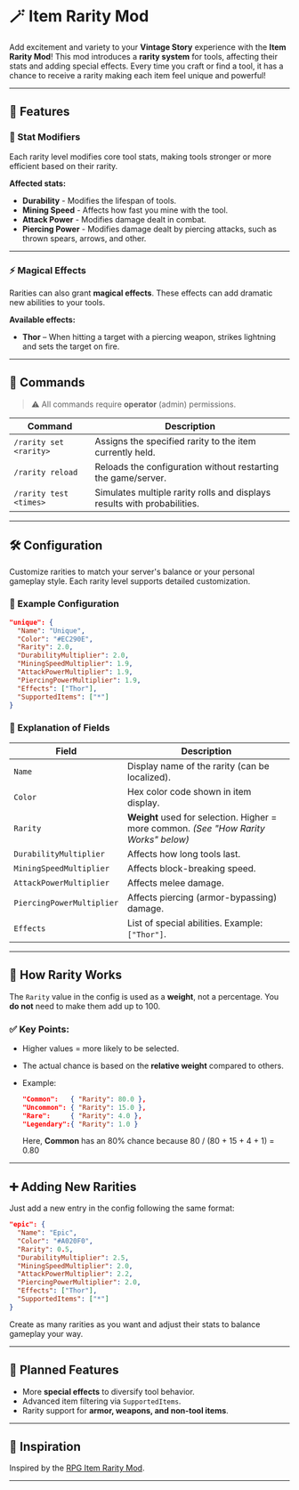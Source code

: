 # 🪄 Item Rarity Mod

Add excitement and variety to your **Vintage Story** experience with the **Item Rarity Mod**! This mod introduces a **rarity system** for tools, affecting their stats and adding special effects. Every time you craft or find a tool, it has a chance to receive a rarity making each item feel unique and powerful!

---

## 🌟 Features

### 🔧 Stat Modifiers

Each rarity level modifies core tool stats, making tools stronger or more efficient based on their rarity.

**Affected stats:**

* **Durability** - Modifies the lifespan of tools.
* **Mining Speed** - Affects how fast you mine with the tool.
* **Attack Power** - Modifies damage dealt in combat.
* **Piercing Power** - Modifies damage dealt by piercing attacks, such as thrown spears, arrows, and other.

---

### ⚡ Magical Effects

Rarities can also grant **magical effects**. These effects can add dramatic new abilities to your tools.

**Available effects:**

* **Thor** – When hitting a target with a piercing weapon, strikes lightning and sets the target on fire.

---

## 💬 Commands

> ⚠️ All commands require **operator** (admin) permissions.

| Command                | Description                                                              |
|------------------------|--------------------------------------------------------------------------|
| `/rarity set <rarity>` | Assigns the specified rarity to the item currently held.                 |
| `/rarity reload`       | Reloads the configuration without restarting the game/server.            |
| `/rarity test <times>` | Simulates multiple rarity rolls and displays results with probabilities. |

---

## 🛠️ Configuration

Customize rarities to match your server's balance or your personal gameplay style. Each rarity level supports detailed customization.

### 📄 Example Configuration

```json
"unique": {
  "Name": "Unique",
  "Color": "#EC290E",
  "Rarity": 2.0,
  "DurabilityMultiplier": 2.0,
  "MiningSpeedMultiplier": 1.9,
  "AttackPowerMultiplier": 1.9,
  "PiercingPowerMultiplier": 1.9,
  "Effects": ["Thor"],
  "SupportedItems": ["*"]
}
```

### 🧾 Explanation of Fields

| Field                     | Description                                                                           |
|---------------------------|---------------------------------------------------------------------------------------|
| `Name`                    | Display name of the rarity (can be localized).                                        |
| `Color`                   | Hex color code shown in item display.                                                 |
| `Rarity`                  | **Weight** used for selection. Higher = more common. *(See "How Rarity Works" below)* |
| `DurabilityMultiplier`    | Affects how long tools last.                                                          |
| `MiningSpeedMultiplier`   | Affects block-breaking speed.                                                         |
| `AttackPowerMultiplier`   | Affects melee damage.                                                                 |
| `PiercingPowerMultiplier` | Affects piercing (armor-bypassing) damage.                                            |
| `Effects`                 | List of special abilities. Example: `["Thor"]`.                                       |

---

## 🎯 How Rarity Works

The `Rarity` value in the config is used as a **weight**, not a percentage. You **do not** need to make them add up to 100.

### ✅ Key Points:

* Higher values = more likely to be selected.
* The actual chance is based on the **relative weight** compared to others.
* Example:

  ```json
  "Common":   { "Rarity": 80.0 },
  "Uncommon": { "Rarity": 15.0 },
  "Rare":     { "Rarity": 4.0 },
  "Legendary":{ "Rarity": 1.0 }
  ```

  Here, **Common** has an 80% chance because 80 / (80 + 15 + 4 + 1) = 0.80

---

## ➕ Adding New Rarities

Just add a new entry in the config following the same format:

```json
"epic": {
  "Name": "Epic",
  "Color": "#A020F0",
  "Rarity": 0.5,
  "DurabilityMultiplier": 2.5,
  "MiningSpeedMultiplier": 2.0,
  "AttackPowerMultiplier": 2.2,
  "PiercingPowerMultiplier": 2.0,
  "Effects": ["Thor"],
  "SupportedItems": ["*"]
}
```

Create as many rarities as you want and adjust their stats to balance gameplay your way.

---

## 🚧 Planned Features

* More **special effects** to diversify tool behavior.
* Advanced item filtering via `SupportedItems`.
* Rarity support for **armor, weapons, and non-tool items**.

---

## 🎨 Inspiration

Inspired by the [RPG Item Rarity Mod](https://mods.vintagestory.at/rpgitemrarity).

---
